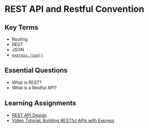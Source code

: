 # REST API and Restful Convention

## Key Terms
+ Routing
+ REST
+ JSON
+ [`express.json()`](https://expressjs.com/en/api.html#express.json)

## Essential Questions
* What is REST?
* What is a Restful API?

## Learning Assignments
+ [REST API Design](https://stackoverflow.blog/2020/03/02/best-practices-for-rest-api-design/)
+ [Video Tutorial: Building RESTful APIs with Express](https://www.youtube.com/watch?v=pKd0Rpw7O48) 
